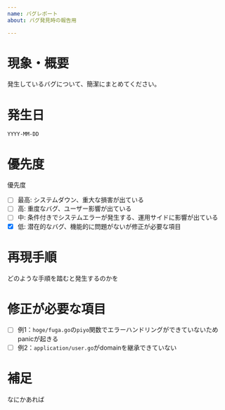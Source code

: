 ```yaml
---
name: バグレポート
about: バグ発見時の報告用

---
```

# 現象・概要
発生しているバグについて、簡潔にまとめてください。

# 発生日
`YYYY-MM-DD`

# 優先度
優先度
- [ ] 最高: システムダウン、重大な損害が出ている
- [ ] 高: 重度なバグ、ユーザー影響が出ている
- [ ] 中: 条件付きでシステムエラーが発生する、運用サイドに影響が出ている
- [x] 低: 潜在的なバグ、機能的に問題がないが修正が必要な項目

# 再現手順
どのような手順を踏むと発生するのかを

# 修正が必要な項目
- [ ] 例1：`hoge/fuga.go`の`piyo`関数でエラーハンドリングができていないためpanicが起きる
- [ ] 例2：`application/user.go`がdomainを継承できていない

# 補足
なにかあれば
